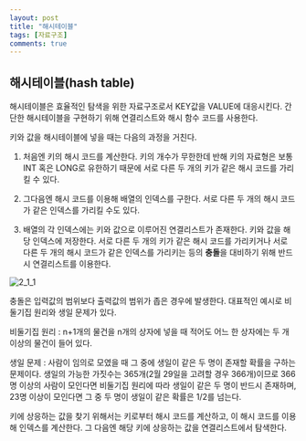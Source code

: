 ```yaml
---
layout: post
title: "해시테이블"
tags: [자료구조]
comments: true
---
```


## 해시테이블(hash table)

해시테이블은 효율적인 탐색을 위한 자료구조로서 KEY값을 VALUE에 대응시킨다.
간단한 해시테이블을 구현하기 위해 연결리스트와 해시 함수 코드를 사용한다.

키와 값을 해시테이블에 넣을 때는 다음의 과정을 거친다.

1. 처음엔 키의 해시 코드를 계산한다. 키의 개수가 무한한데 반해 키의 자료형은 보통 INT 혹은 LONG로 유한하기 때문에 서로 다른 두 개의 키가 같은 해시 코드를 가리킬 수 있다.

2. 그다음엔 해시 코드를 이용해 배열의 인덱스를 구한다. 서로 다른 두 개의 해시 코드가 같은 인덱스를 가리킬 수도 있다.

3. 배열의 각 인덱스에는 키와 값으로 이루어진 연결리스트가 존재한다. 키와 값을 해당 인덱스에 저장한다. 서로 다른 두 개의 키가 같은 해시 코드를 가리키거나 서로 다른 두 개의 해시 코드가 같은 인덱스를 가리키는 등의 **충돌**을 대비하기 위해 반드시 연결리스트를 이용한다.




![2_1_1](https://user-images.githubusercontent.com/26412908/63749617-c97daa00-c8e6-11e9-8ca5-24e0e5cba90f.PNG)



충돌은 입력값의 범위보다 출력값의 범위가 좁은 경우에 발생한다.
대표적인 예시로 비둘기집 원리와 생일 문제가 있다.

비둘기집 원리
: n+1개의 물건을 n개의 상자에 넣을 때 적어도 어느 한 상자에는 두 개 이상의 물건이 들어 있다.

생일 문제
: 사람이 임의로 모였을 때 그 중에 생일이 같은 두 명이 존재할 확률을 구하는 문제이다. 생일의 가능한 가짓수는 365개(2월 29일을 고려할 경우 366개)이므로 366명 이상의 사람이 모인다면 비둘기집 원리에 따라 생일이 같은 두 명이 반드시 존재하며, 23명 이상이 모인다면 그 중 두 명이 생일이 같은 확률은 1/2를 넘는다.






키에 상응하는 값을 찾기 위해서는 키로부터 해시 코드를 계산하고, 이 해시 코드를 이용해 인덱스를 계산한다. 그 다음엔 해당 키에 상응하는 값을 연결리스트에서 탐색한다.

